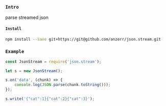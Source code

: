 
### `Intro`
parse streamed json

#### `Install`
``` bash
npm install --save git+https://git@github.com/anzerr/json.stream.git
```

### `Example`
``` javascript
const JsonStream = require('json.stream');

let s = new JsonStream();

s.on('data', (chunk) => {
	console.log(JSON.parse(chunk.toString()));
});

s.write('{"cat":1}{"cat":2}{"cat":3}');
```
